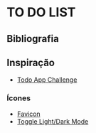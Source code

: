 # TO DO LIST

## Bibliografia

## Inspiração
- [Todo App Challenge](https://www.frontendmentor.io/challenges/todo-app-Su1_KokOW)

### Ícones
- [Favicon](https://www.flaticon.com/br/icone-gratis/verificacao-da-lista-da-area-de-transferencia_8270234?term=check&page=1&position=1&origin=search&related_id=8270234)
- [Toggle Light/Dark Mode](https://www.flaticon.com/br/icone-gratis/brilho-do-sol_5311069?term=sol&page=1&position=1&origin=search&related_id=5311069)